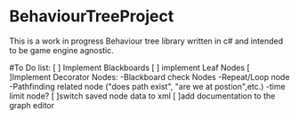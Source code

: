 # BehaviourTreeProject

This is a work in progress Behaviour tree library written in c# and intended to be game engine agnostic.

#To Do list:
[ ] Implement Blackboards
[ ] implement Leaf Nodes
[ ]Implement Decorator Nodes:
-Blackboard check Nodes
-Repeat/Loop node
-Pathfinding related node ("does path exist", "are we at postion",etc.)
-time limit node?
[ ]switch saved node data to xml
[ ]add documentation to the graph editor
